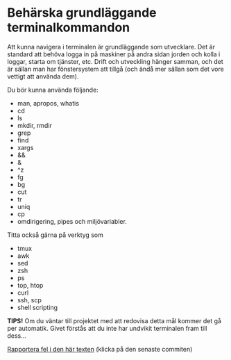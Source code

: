 # Behärska grundläggande terminalkommandon

Att kunna navigera i terminalen är grundläggande som utvecklare.
Det är standard att behöva logga in på maskiner på andra sidan
jorden och kolla i loggar, starta om tjänster, etc. Drift och
utveckling hänger samman, och det är sällan man har fönstersystem
att tillgå (och ändå mer sällan som det vore vettigt att använda
dem).

Du bör kunna använda följande:

* man, apropos, whatis
* cd
* ls
* mkdir, rmdir
* grep
* find
* xargs
* \&\&
* \&
* \^z
* fg
* bg
* cut
* tr
* uniq
* cp
* omdirigering, pipes och miljövariabler.


Titta också gärna på verktyg som

* tmux
* awk
* sed
* zsh
* ps
* top, htop
* curl
* ssh, scp
* shell scripting


**TIPS!** Om du väntar till projektet med att redovisa detta mål
kommer det gå per automatik. Givet förstås att du inte har
undvikit terminalen fram till dess...

[Rapportera fel i den här texten](https://github.com/IOOPM-UU/achievements/commits/master/V58.md) (klicka på den senaste commiten)
